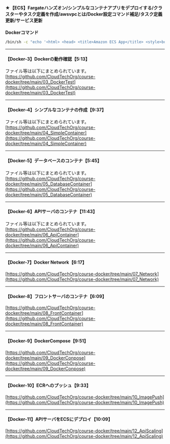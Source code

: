 #### ★【ECS】Fargateハンズオン/シンプルなコンテナアプリをデプロイする/クラスターやタスク定義を作成/awsvpcとは/Docker設定コマンド補足/タスク定義更新/サービス更新

**Dockerコマンド**

```bash
/bin/sh -c "echo '<html> <head> <title>Amazon ECS App</title> <style>body {margin-top: 40px; background-color: #333;} </style> </head><body> <div style=color:white;text-align:center> <h1>Amazon ECS App</h1> <h2>Congratulations!</h2> </div></body></html>' > /usr/local/apache2/htdocs/index.html && httpd-foreground"
```
---
#### 【Docker-3】Dockerの動作確認【5:13】

ファイル等は以下にまとめられています。  
[https://github.com/CloudTechOrg/course-docker/tree/main/03_DockerTest](https://github.com/CloudTechOrg/course-docker/tree/main/03_DockerTest)

---
#### 【Docker-4】シンプルなコンテナの作成【9:37】

ファイル等は以下にまとめられています。  
[https://github.com/CloudTechOrg/course-docker/tree/main/04_SimpleContainer](https://github.com/CloudTechOrg/course-docker/tree/main/04_SimpleContainer)


---
#### 【Docker-5】データベースのコンテナ【5:45】

ファイル等は以下にまとめられています。  
[https://github.com/CloudTechOrg/course-docker/tree/main/05_DatabaseContainer](https://github.com/CloudTechOrg/course-docker/tree/main/05_DatabaseContainer)

---
#### 【Docker-6】APIサーバのコンテナ【11:43】

ファイル等は以下にまとめられています。  
[https://github.com/CloudTechOrg/course-docker/tree/main/06_ApiContainer](https://github.com/CloudTechOrg/course-docker/tree/main/06_ApiContainer)


---
#### 【Docker-7】Docker Network【6:17】
[https://github.com/CloudTechOrg/course-docker/tree/main/07_Network](https://github.com/CloudTechOrg/course-docker/tree/main/07_Network)


---
#### 【Docker-8】フロントサーバのコンテナ【6:09】
[https://github.com/CloudTechOrg/course-docker/tree/main/08_FrontContainer](https://github.com/CloudTechOrg/course-docker/tree/main/08_FrontContainer)


---
#### 【Docker-9】DockerCompose【9:51】
[https://github.com/CloudTechOrg/course-docker/tree/main/09_DockerConpose](https://github.com/CloudTechOrg/course-docker/tree/main/09_DockerConpose)


---
#### 【Docker-10】ECRへのプッシュ【9:33】
[https://github.com/CloudTechOrg/course-docker/tree/main/10_ImagePush](https://github.com/CloudTechOrg/course-docker/tree/main/10_ImagePush)


---
#### 【Docker-11】APIサーバをECSにデプロイ【10:09】
[https://github.com/CloudTechOrg/course-docker/tree/main/12_ApiScaling](https://github.com/CloudTechOrg/course-docker/tree/main/12_ApiScaling)

